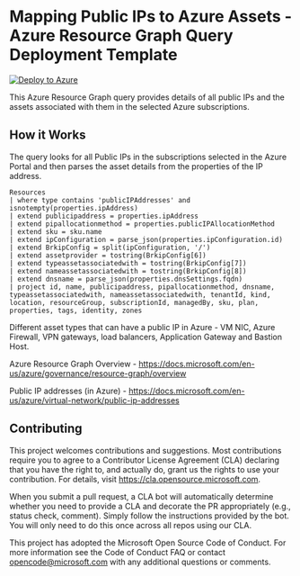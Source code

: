 # Mapping Public IPs to Azure Assets - Azure Resource Graph Query Deployment Template
[![Deploy to Azure](https://aka.ms/deploytoazurebutton)](https://portal.azure.com/#create/Microsoft.Template/uri/https%3A%2F%2Fraw.githubusercontent.com%2FAzure%2FAzure-Network-Security%2Fmaster%2FCross%2520Product%2FNetworkSecurity%2520-%2520%2520Queries%2FMapping%2520Public%2520IPs%2520to%2520Azure%2520Assets%2FAzPIPtoAssetQuerydeploy.json)

This Azure Resource Graph query provides details of all public IPs and the assets associated with them in the selected Azure subscriptions.

## How it Works
The query looks for all Public IPs in the subscriptions selected in the Azure Portal and then parses the asset details from the properties of the IP address.

```
Resources
| where type contains 'publicIPAddresses' and isnotempty(properties.ipAddress)
| extend publicipaddress = properties.ipAddress
| extend pipallocationmethod = properties.publicIPAllocationMethod
| extend sku = sku.name
| extend ipConfiguration = parse_json(properties.ipConfiguration.id)
| extend BrkipConfig = split(ipConfiguration, '/')
| extend assetprovider = tostring(BrkipConfig[6])
| extend typeassetassociatedwith = tostring(BrkipConfig[7])
| extend nameassetassociatedwith = tostring(BrkipConfig[8])
| extend dnsname = parse_json(properties.dnsSettings.fqdn)
| project id, name, publicipaddress, pipallocationmethod, dnsname, typeassetassociatedwith, nameassetassociatedwith, tenantId, kind, location, resourceGroup, subscriptionId, managedBy, sku, plan, properties, tags, identity, zones
```

Different asset types that can have a public IP in Azure - VM NIC, Azure Firewall, VPN gateways, load balancers, Application Gateway and Bastion Host.

Azure Resource Graph Overview - https://docs.microsoft.com/en-us/azure/governance/resource-graph/overview

Public IP addresses (in Azure) - https://docs.microsoft.com/en-us/azure/virtual-network/public-ip-addresses

## Contributing
This project welcomes contributions and suggestions. Most contributions require you to agree to a Contributor License Agreement (CLA) declaring that you have the right to, and actually do, grant us the rights to use your contribution. For details, visit https://cla.opensource.microsoft.com.

When you submit a pull request, a CLA bot will automatically determine whether you need to provide a CLA and decorate the PR appropriately (e.g., status check, comment). Simply follow the instructions provided by the bot. You will only need to do this once across all repos using our CLA.

This project has adopted the Microsoft Open Source Code of Conduct. For more information see the Code of Conduct FAQ or contact opencode@microsoft.com with any additional questions or comments.
